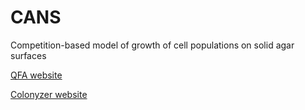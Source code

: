 # CANS
Competition-based model of growth of cell populations on solid agar surfaces

[QFA website](http://research.ncl.ac.uk/qfa/)

[Colonyzer website](http://research.ncl.ac.uk/colonyzer/)




